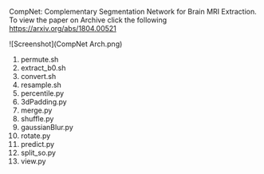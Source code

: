 CompNet: Complementary Segmentation Network for Brain MRI Extraction. To view the paper on Archive click the following https://arxiv.org/abs/1804.00521

![Screenshot](CompNet Arch.png)

1) permute.sh
2) extract_b0.sh
3) convert.sh
4) resample.sh
5) percentile.py
6) 3dPadding.py
7) merge.py
8) shuffle.py
9) gaussianBlur.py
10) rotate.py
11) predict.py
12) split_so.py
13) view.py
